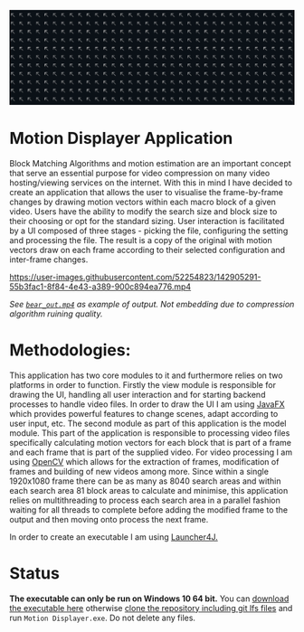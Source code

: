 ![Banner Image](documentation_sources/banner.png)

# Motion Displayer Application

Block Matching Algorithms and motion estimation are an important concept that serve an essential purpose for video compression on many video hosting/viewing services on the internet. With this in mind I have decided to create an application that allows the user to visualise the frame-by-frame changes by drawing motion vectors within each macro block of a given video. Users have the ability to modify the search size and block size to their choosing or opt for the standard sizing. User interaction is facilitated by a UI composed of three stages - picking the file, configuring the setting and processing the file. The result is a copy of the original with motion vectors draw on each frame according to their selected configuration and inter-frame changes.  

https://user-images.githubusercontent.com/52254823/142905291-55b3fac1-8f84-4e43-a389-900c894ea776.mp4

*See [`bear_out.mp4`](documentation_sources/bear_out.mp4) as example of output. Not embedding due to compression algorithm ruining quality.*

# Methodologies:

This application has two core modules to it and furthermore relies on two platforms in order to function. Firstly the view module is responsible for drawing the UI, handling all user interaction and for starting backend processes to handle video files. In order to draw the UI I am using [JavaFX](https://openjfx.io/) which provides powerful features to change scenes, adapt according to user input, etc. The second module as part of this application is the model module. This part of the application is responsible to processing video files specifically calculating motion vectors for each block that is part of a frame and each frame that is part of the supplied video. For video processing I am using [OpenCV](https://opencv.org/) which allows for the extraction of frames, modification of frames and building of new videos among more. Since within a single 1920x1080 frame there can be as many as 8040 search areas and within each search area 81 block areas to calculate and minimise, this application relies on multithreading to process each search area in a parallel fashion waiting for all threads to complete before adding the modified frame to the output and then moving onto process the next frame. 

In order to create an executable I am using [Launcher4J.](http://launch4j.sourceforge.net/)

# Status

**The executable can only be run on Windows 10 64 bit.** You can [download the executable here](https://rhodrithomasmorgan.com/motion_displayer/) otherwise [clone the repository including git lfs files](JRE_DOWNLOAD.md) and run `Motion Displayer.exe`. Do not delete any files.
